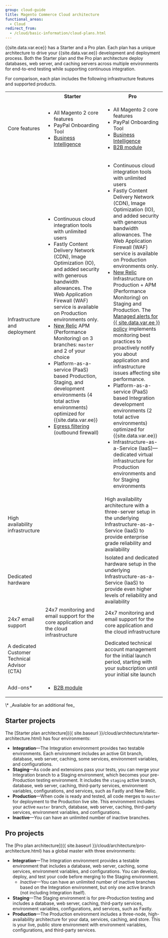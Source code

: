 ```yaml
---
group: cloud-guide
title: Magento Commerce Cloud architecture
functional_areas:
  - Cloud
redirect_from:
  - /cloud/basic-information/cloud-plans.html
---
```


{{site.data.var.ece}} has a Starter and a Pro plan. Each plan has a unique architecture to drive your {{site.data.var.ee}} development and deployment process. Both the Starter plan and the Pro plan architecture deploy databases, web server, and caching servers across multiple environments for end-to-end testing while supporting continuous integration.

For comparison, each plan includes the following infrastructure features and supported products.

<table>
  <tbody>
    <tr>
      <td class="blank"></td>
      <th>Starter</th>
      <th>Pro</th>
    </tr>
    <tr>
      <td>Core features</td>
      <td>
        <ul>
          <li>All Magento 2 core features</li>
          <li>PayPal Onboarding Tool</li>
          <li><a href="https://magento.com/products/business-intelligence">Business Intelligence</a></li>
        </ul>
      </td>
      <td>
        <ul>
          <li>All Magento 2 core features</li>
          <li>PayPal Onboarding Tool</li>
          <li><a href="https://magento.com/products/business-intelligence">Business Intelligence</a></li>
          <li><a href="https://magento.com/business-needs/b2b-commerce">B2B module</a></li>
        </ul>
      </td>
    </tr>
    <tr>
      <td>Infrastructure and deployment</td>
      <td>
        <ul>
          <li>Continuous cloud integration tools with unlimited users</li>
          <li>Fastly Content Delivery Network (CDN), Image Optimization (IO), and added security with generous bandwidth allowances. The Web Application Firewall (WAF) service is available on Production environments only.</li>
          <li>
            <a href="{{ site.baseurl }}/cloud/project/new-relic.html">New Relic</a> APM (Performance Monitoring) on 3 branches: <code>master</code> and 2 of your choice
          </li>
          <li>Platform-as-a-service (PaaS) based Production, Staging, and development environments (4 total active environments) optimized for {{site.data.var.ee}}</li>
          <li><a href="{{ site.baseurl }}/cloud/project/magento-app-properties.html#firewall">Egress filtering</a> (outbound firewall)</li>
        </ul>
      </td>
      <td>
        <ul>
          <li>Continuous cloud integration tools with unlimited users</li>
          <li>Fastly Content Delivery Network (CDN), Image Optimization (IO), and added security with generous bandwidth allowances. The Web Application Firewall (WAF) service is available on Production environments only.</li>
          <li>
            <a href="{{ site.baseurl }}/cloud/project/new-relic.html">New Relic</a> Infrastructure on Production + APM (Performance Monitoring) on Staging and Production. The <a href="{{ site.baseurl }}/cloud/project/new-relic.html#monitor-performance-with-managed-alerts">Managed alerts for {{ site.data.var.ee }} policy</a> implements monitoring best practices to proactively notify you about application and infrastructure issues affecting site performance.
          </li>
          <li>Platform-as-a-service (PaaS) based Integration development environments (2 total active environments) optimized for {{site.data.var.ee}}</li>
          <li>Infrastructure-as-a-Service (IaaS)—dedicated virtual infrastructure for Production environments and for Staging environments</li>
        </ul>
      </td>
    </tr>
    <tr>
      <td>High availability infrastructure</td>
      <td class="blank"></td>
      <td>High availability architecture with a three-server setup in the underlying Infrastructure-as-a-Service (IaaS) to provide enterprise grade reliability and availability</td>
    </tr>
    <tr>
      <td>Dedicated hardware</td>
      <td class="blank"></td>
      <td>Isolated and dedicated hardware setup in the underlying Infrastructure-as-a-Service (IaaS) to provide even higher levels of reliability and availability</td>
    </tr>
    <tr>
      <td>24x7 email support</td>
      <td>24x7 monitoring and email support for the core application and the cloud infrastructure</td>
      <td>24x7 monitoring and email support for the core application and the cloud infrastructure</td>
    </tr>
    <tr>
      <td>A dedicated Customer Technical Advisor (CTA)</td>
      <td class="blank"></td>
      <td>Dedicated technical account management for the initial launch period, starting with your subscription until your initial site launch</td>
    </tr>
    <tr>
      <td>Add-ons*</td>
      <td>
        <ul>
          <li><a href="https://magento.com/business-needs/b2b-commerce">B2B module</a></li>
        </ul>
      </td>
      <td class="blank"></td>
    </tr>
  </tbody>
</table>
\* _Available for an additional fee_

## Starter projects

The [Starter plan architecture]({{ site.baseurl }}/cloud/architecture/starter-architecture.html) has four environments:

-  **Integration**—The Integration environment provides two testable environments. Each environment includes an active Git branch, database, web server, caching, some services, environment variables, and configurations.
-  **Staging**—As code and extensions pass your tests, you can merge your Integration branch to a Staging environment, which becomes your pre-Production testing environment. It includes the `staging` active branch, database, web server, caching, third-party services, environment variables, configurations, and services, such as Fastly and New Relic.
-  **Production**—When code is ready and tested, all code merges to `master` for deployment to the Production live site. This environment includes your active `master` branch, database, web server, caching, third-party services, environment variables, and configurations.
-  **Inactive**—You can have an unlimited number of inactive branches.

## Pro projects

The [Pro plan architecture]({{ site.baseurl }}/cloud/architecture/pro-architecture.html) has a global master with three environments:

-  **Integration**—The Integration environment provides a testable environment that includes a database, web server, caching, some services, environment variables, and configurations. You can develop, deploy, and test your code before merging to the Staging environment.
   -  _Inactive_—You can have an unlimited number of inactive branches based on the Integration environment, but only one active branch (not including Integration itself).
-  **Staging**—The Staging environment is for pre-Production testing and includes a database, web server, caching, third-party services, environment variables, configurations, and services, such as Fastly.
-  **Production**—The Production environment includes a three-node, high-availability architecture for your data, services, caching, and store. This is your live, public store environment with environment variables, configurations, and third-party services.
